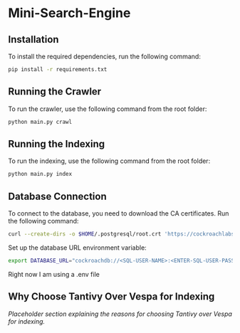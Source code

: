 # Mini-Search-Engine

## Installation

To install the required dependencies, run the following command:

```bash
pip install -r requirements.txt
```

## Running the Crawler

To run the crawler, use the following command from the root folder:

```bash
python main.py crawl
```

## Running the Indexing

To run the indexing, use the following command from the root folder:

```bash
python main.py index
```

## Database Connection

To connect to the database, you need to download the CA certificates. Run the following command:

```bash
curl --create-dirs -o $HOME/.postgresql/root.crt 'https://cockroachlabs.cloud/clusters/928ba3a6-9973-40e6-883a-125edc5f29ae/cert'
```

Set up the database URL environment variable:

```bash
export DATABASE_URL="cockroachdb://<SQL-USER-NAME>:<ENTER-SQL-USER-PASSWORD>@paula-the-crawler-7529.j77.aws-us-west-2.cockroachlabs.cloud:26257/defaultdb?sslmode=verify-full"
```

Right now I am using a .env file

## Why Choose Tantivy Over Vespa for Indexing

*Placeholder section explaining the reasons for choosing Tantivy over Vespa for indexing.*